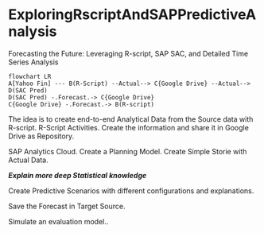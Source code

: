 # ExploringRscriptAndSAPPredictiveAnalysis
Forecasting the Future: Leveraging R-script, SAP SAC, and Detailed Time Series Analysis

```mermaid
flowchart LR
A[Yahoo Fin] --- B(R-Script) --Actual--> C{Google Drive} --Actual--> D(SAC Pred) 
D(SAC Pred) -.Forecast.-> C{Google Drive}
C{Google Drive} -.Forecast.-> B(R-script)
```



The idea is to create end-to-end Analytical Data from the Source data with R-script.
R-Script Activities.
Create the information and share it in Google Drive as Repository.

SAP Analytics Cloud.
Create a Planning Model.
Create Simple Storie with Actual Data.

<b><i>Explain more deep Statistical knowledge </i></b>

Create Predictive Scenarios with different configurations and explanations.


Save the Forecast in Target Source.

Simulate an evaluation model..


